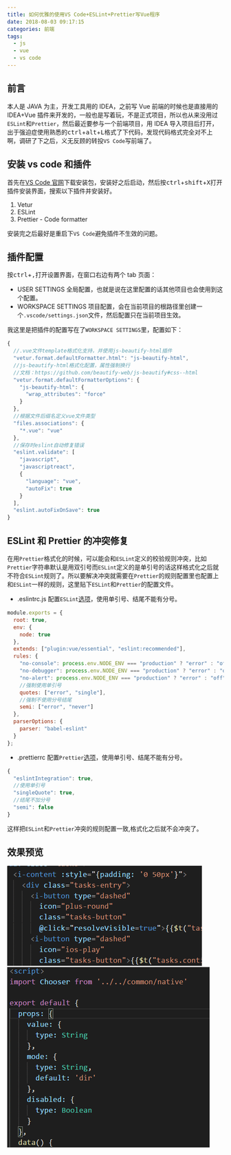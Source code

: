 ```yaml
---
title: 如何优雅的使用VS Code+ESLint+Prettier写Vue程序
date: 2018-08-03 09:17:15
categories: 前端
tags:
  - js
  - vue
  - vs code
---
```


## 前言

本人是 JAVA 为主，开发工具用的 IDEA，之前写 Vue 前端的时候也是直接用的 IDEA+Vue 插件来开发的，一般也是写着玩，不是正式项目，所以也从来没用过`ESLint`和`Prettier`，然后最近要参与一个前端项目，用 IDEA 导入项目后打开，出于强迫症使用熟悉的<kbd>ctrl</kbd>+<kbd>alt</kbd>+<kbd>L</kbd>格式了下代码，发现代码格式完全对不上啊，调研了下之后，义无反顾的转投`VS Code`写前端了。

<!-- more -->

## 安装 vs code 和插件

首先在[VS Code 官网](https://code.visualstudio.com/)下载安装包，安装好之后启动，然后按<kbd>ctrl</kbd>+<kbd>shift</kbd>+<kbd>X</kbd>打开插件安装界面，搜索以下插件并安装好。

1.  Vetur
2.  ESLint
3.  Prettier - Code formatter

安装完之后最好是重启下`VS Code`避免插件不生效的问题。

## 插件配置

按<kbd>ctrl</kbd>+<kbd>,</kbd>打开设置界面，在窗口右边有两个 tab 页面：

- USER SETTINGS
  全局配置，也就是说在这里配置的话其他项目也会使用到这个配置。
- WORKSPACE SETTINGS
  项目配置，会在当前项目的根路径里创建一个`.vscode/settings.json`文件，然后配置只在当前项目生效。

我这里是把插件的配置写在了`WORKSPACE SETTINGS`里，配置如下：

```js
{
  //.vue文件template格式化支持，并使用js-beautify-html插件
  "vetur.format.defaultFormatter.html": "js-beautify-html",
  //js-beautify-html格式化配置，属性强制换行
  //文档：https://github.com/beautify-web/js-beautify#css--html
  "vetur.format.defaultFormatterOptions": {
    "js-beautify-html": {
      "wrap_attributes": "force"
    }
  },
  //根据文件后缀名定义vue文件类型
  "files.associations": {
    "*.vue": "vue"
  },
  //保存时eslint自动修复错误
  "eslint.validate": [
    "javascript",
    "javascriptreact",
    {
      "language": "vue",
      "autoFix": true
    }
  ],
  "eslint.autoFixOnSave": true
}
```

## ESLint 和 Prettier 的冲突修复

在用`Prettier`格式化的时候，可以能会和`ESLint`定义的校验规则冲突，比如`Prettier`字符串默认是用双引号而`ESLint`定义的是单引号的话这样格式化之后就不符合`ESLint`规则了。所以要解决冲突就需要在`Prettier`的规则配置里也配置上和`ESLint`一样的规则，这里贴下`ESLint`和`Prettier`的配置文件。

- .eslintrc.js
  配置`ESLint`[选项](http://eslint.cn/docs/rules/)，使用单引号、结尾不能有分号。

```js
module.exports = {
  root: true,
  env: {
    node: true
  },
  extends: ["plugin:vue/essential", "eslint:recommended"],
  rules: {
    "no-console": process.env.NODE_ENV === "production" ? "error" : "off",
    "no-debugger": process.env.NODE_ENV === "production" ? "error" : "off",
    "no-alert": process.env.NODE_ENV === "production" ? "error" : "off",
    //强制使用单引号
    quotes: ["error", "single"],
    //强制不使用分号结尾
    semi: ["error", "never"]
  },
  parserOptions: {
    parser: "babel-eslint"
  }
};
```

- .prettierrc
  配置`Prettier`[选项](https://prettier.io/docs/en/options.html)，使用单引号、结尾不能有分号。

```js
{
  "eslintIntegration": true,
  //使用单引号
  "singleQuote": true,
  //结尾不加分号
  "semi": false
}
```

这样把`ESLint`和`Prettier`冲突的规则配置一致,格式化之后就不会冲突了。

## 效果预览
![格式化template](vscode-vue-eslint-prettier/template-format.gif)  
![格式化js](vscode-vue-eslint-prettier/js-format.gif)  
